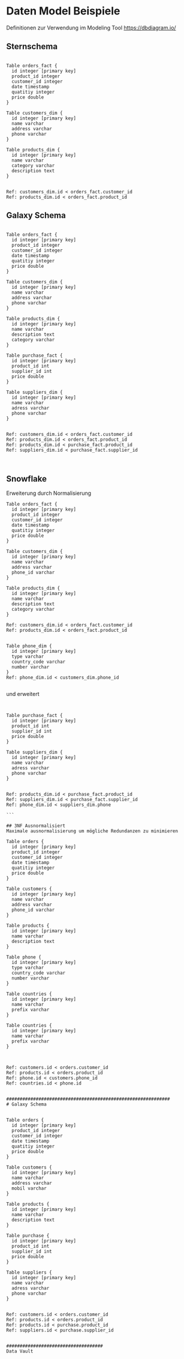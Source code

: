 # Daten Model Beispiele

Definitionen zur Verwendung im Modeling Tool https://dbdiagram.io/

## Sternschema

```

Table orders_fact {
  id integer [primary key]
  product_id integer
  customer_id integer
  date timestamp
  quatitiy integer
  price double
}

Table customers_dim {
  id integer [primary key]
  name varchar
  address varchar
  phone varchar
}

Table products_dim {
  id integer [primary key]
  name varchar
  category varchar
  description text
}


Ref: customers_dim.id < orders_fact.customer_id
Ref: products_dim.id < orders_fact.product_id

```

## Galaxy Schema

```

Table orders_fact {
  id integer [primary key]
  product_id integer
  customer_id integer
  date timestamp
  quatitiy integer
  price double
}

Table customers_dim {
  id integer [primary key]
  name varchar
  address varchar
  phone varchar
}

Table products_dim {
  id integer [primary key]
  name varchar
  description text
  category varchar
}

Table purchase_fact {
  id integer [primary key]
  product_id int
  supplier_id int
  price double
}

Table suppliers_dim {
  id integer [primary key]
  name varchar
  adress varchar
  phone varchar
}


Ref: customers_dim.id < orders_fact.customer_id
Ref: products_dim.id < orders_fact.product_id
Ref: products_dim.id < purchase_fact.product_id
Ref: suppliers_dim.id < purchase_fact.supplier_id



```

## Snowflake

Erweiterung durch Normalisierung

```
Table orders_fact {
  id integer [primary key]
  product_id integer
  customer_id integer
  date timestamp
  quatitiy integer
  price double
}

Table customers_dim {
  id integer [primary key]
  name varchar
  address varchar
  phone_id varchar
}

Table products_dim {
  id integer [primary key]
  name varchar
  description text
  category varchar
}

Ref: customers_dim.id < orders_fact.customer_id
Ref: products_dim.id < orders_fact.product_id


Table phone_dim {
  id integer [primary key]
  type varchar
  country_code varchar
  number varchar
}
Ref: phone_dim.id < customers_dim.phone_id


```

und erweitert

````


Table purchase_fact {
  id integer [primary key]
  product_id int
  supplier_id int
  price double
}

Table suppliers_dim {
  id integer [primary key]
  name varchar
  adress varchar
  phone varchar
}


Ref: products_dim.id < purchase_fact.product_id
Ref: suppliers_dim.id < purchase_fact.supplier_id
Ref: phone_dim.id < suppliers_dim.phone

```

## 3NF Ausnormalisiert
Maximale ausnormalisierung um mögliche Redundanzen zu minimieren

Table orders {
  id integer [primary key]
  product_id integer
  customer_id integer
  date timestamp
  quatitiy integer
  price double
}

Table customers {
  id integer [primary key]
  name varchar
  address varchar
  phone_id varchar
}

Table products {
  id integer [primary key]
  name varchar
  description text
}

Table phone {
  id integer [primary key]
  type varchar
  country_code varchar
  number varchar
}

Table countries {
  id integer [primary key]
  name varchar
  prefix varchar
}

Table countries {
  id integer [primary key]
  name varchar
  prefix varchar
}



Ref: customers.id < orders.customer_id
Ref: products.id < orders.product_id
Ref: phone.id < customers.phone_id
Ref: countries.id < phone.id


#############################################################
# Galaxy Schema


Table orders {
  id integer [primary key]
  product_id integer
  customer_id integer
  date timestamp
  quatitiy integer
  price double
}

Table customers {
  id integer [primary key]
  name varchar
  address varchar
  mobil varchar
}

Table products {
  id integer [primary key]
  name varchar
  description text
}

Table purchase {
  id integer [primary key]
  product_id int
  supplier_id int
  price double
}

Table suppliers {
  id integer [primary key]
  name varchar
  adress varchar
  phone varchar
}


Ref: customers.id < orders.customer_id
Ref: products.id < orders.product_id
Ref: products.id < purchase.product_id
Ref: suppliers.id < purchase.supplier_id


####################################
Data Vault
````
